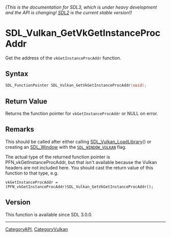 ###### (This is the documentation for SDL3, which is under heavy development and the API is changing! [SDL2](https://wiki.libsdl.org/SDL2/) is the current stable version!)
# SDL_Vulkan_GetVkGetInstanceProcAddr

Get the address of the `vkGetInstanceProcAddr` function.

## Syntax

```c
SDL_FunctionPointer SDL_Vulkan_GetVkGetInstanceProcAddr(void);

```

## Return Value

Returns the function pointer for `vkGetInstanceProcAddr` or NULL on error.

## Remarks

This should be called after either calling
[SDL_Vulkan_LoadLibrary](SDL_Vulkan_LoadLibrary)() or creating an
[SDL_Window](SDL_Window) with the [`SDL_WINDOW_VULKAN`](SDL_WINDOW_VULKAN)
flag.

The actual type of the returned function pointer is
PFN_vkGetInstanceProcAddr, but that isn't available because the Vulkan
headers are not included here. You should cast the return value of this
function to that type, e.g.

`vkGetInstanceProcAddr =
(PFN_vkGetInstanceProcAddr)SDL_Vulkan_GetVkGetInstanceProcAddr();`

## Version

This function is available since SDL 3.0.0.

----
[CategoryAPI](CategoryAPI), [CategoryVulkan](CategoryVulkan)


